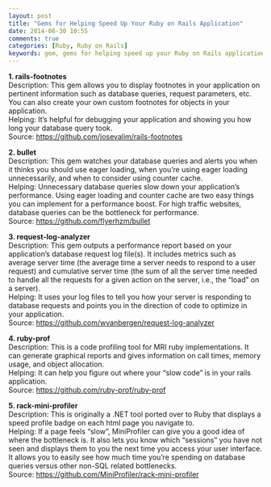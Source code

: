 ```yaml
---
layout: post
title: "Gems for Helping Speed Up Your Ruby on Rails Application"
date: 2014-06-30 10:55
comments: true
categories: [Ruby, Ruby on Rails]
keywords: gem, gems for helping speed up your Ruby on Rails application, speed up Ruby on Rails application
---
```


<p>
  <strong>1. rails-footnotes</strong><br/>
  Description: This gem allows you to display footnotes in your application on pertinent information such as database queries, request parameters, etc. You can also create your own custom footnotes for objects in your application.<br/>
  Helping: It’s helpful for debugging your application and showing you how long your database query took.<br/>
  Source: <a href="https://github.com/josevalim/rails-footnotes" target="_blank">https://github.com/josevalim/rails-footnotes</a>
</p>

<p>
  <strong>2. bullet</strong><br/>
  Description: This gem watches your database queries and alerts you when it thinks you should use eager loading, when you’re using eager loading unnecessarily, and when to consider using counter cache.<br/>
  Helping: Unnecessary database queries slow down your application’s performance. Using eager loading and counter cache are two easy things you can implement for a performance boost. For high traffic websites, database queries can be the bottleneck for performance.<br/>
  Source: <a href="https://github.com/flyerhzm/bullet" target="_blank">https://github.com/flyerhzm/bullet</a>
</p>

<p>
  <strong>3. request-log-analyzer</strong><br/>
  Description: This gem outputs a performance report based on your application’s database request log file(s). It includes metrics such as average server time (the average time a server needs to respond to a user request) and cumulative server time (the sum of all the server time needed to handle all the requests for a given action on the server, i.e., the “load” on a server).<br/>
  Helping: It uses your log files to tell you how your server is responding to database requests and points you in the direction of code to optimize in your application.<br/>
  Source: <a href="https://github.com/wvanbergen/request-log-analyzer" target="_blank">https://github.com/wvanbergen/request-log-analyzer</a>
</p>

<p>
  <strong>4. ruby-prof</strong><br/>
  Description: This is a code profiling tool for MRI ruby implementations. It can generate graphical reports and gives information on call times, memory usage, and object allocation.<br/>
  Helping: It can help you figure out where your “slow code” is in your rails application.<br/>
  Source: <a href="https://github.com/ruby-prof/ruby-prof" target="_blank">https://github.com/ruby-prof/ruby-prof</a>
</p>

<p>
  <strong>5. rack-mini-profiler</strong><br/>
  Description: This is originally a .NET tool ported over to Ruby that displays a speed profile badge on each html page you navigate to.<br/>
  Helping: If a page feels “slow”, MiniProfiler can give you a good idea of where the bottleneck is. It also lets you know which “sessions” you have not seen and displays them to you the next time you access your user interface. It allows you to easily see how much time you’re spending on database queries versus other non-SQL related bottlenecks.<br/>
  Source: <a href="https://github.com/MiniProfiler/rack-mini-profiler" target="_blank">https://github.com/MiniProfiler/rack-mini-profiler</a>
</p>